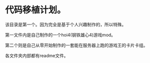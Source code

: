 # 代码移植计划。


  该目录是第一个。因为完全是基于个人兴趣制作的，所以特殊。   

  第一文件内是自己制作的一个hoi4(钢铁雄心4)游戏mod。  

  第二个则是自己从零开始制作的一套能在服务器上跑的游戏王的卡片卡组。  

  各文件夹内部都有readme文件。 

